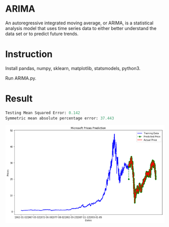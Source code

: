 # ARIMA

An autoregressive integrated moving average, or ARIMA, is a statistical analysis model that uses time series data to either better understand the data set or to predict future trends. 

# Instruction

Install pandas, numpy, sklearn, matplotlib, statsmodels, python3.

Run ARIMA.py.

# Result

```python 
Testing Mean Squared Error: 0.142
Symmetric mean absolute percentage error: 37.443
```

![image](https://github.com/OneCircle1/MengProgram3/blob/master/ARIMA/png/ARIMA.png)





